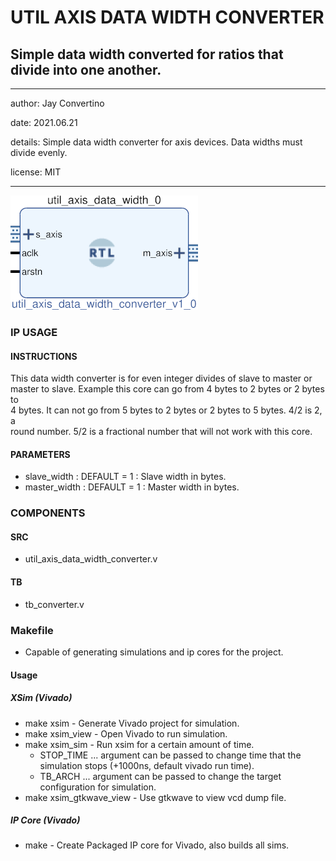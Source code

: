 # UTIL AXIS DATA WIDTH CONVERTER
## Simple data width converted for ratios that divide into one another.
---

   author: Jay Convertino   
   
   date: 2021.06.21  
   
   details: Simple data width converter for axis devices. Data widths must divide evenly.  
   
   license: MIT   
   
---

![rtl_img](./rtl.png)

### IP USAGE
#### INSTRUCTIONS

This data width converter is for even integer divides of slave to master or  
master to slave. Example this core can go from 4 bytes to 2 bytes or 2 bytes to   
4 bytes. It can not go from 5 bytes to 2 bytes or 2 bytes to 5 bytes. 4/2 is 2, a   
round number. 5/2 is a fractional number that will not work with this core.  

#### PARAMETERS

* slave_width  : DEFAULT = 1 : Slave width in bytes.
* master_width : DEFAULT = 1 : Master width in bytes.

### COMPONENTS
#### SRC

* util_axis_data_width_converter.v
  
#### TB

* tb_converter.v
  
### Makefile

* Capable of generating simulations and ip cores for the project.

#### Usage

##### XSim (Vivado)

* make xsim      - Generate Vivado project for simulation.
* make xsim_view - Open Vivado to run simulation.
* make xsim_sim  - Run xsim for a certain amount of time.
  * STOP_TIME ... argument can be passed to change time that the simulation stops (+1000ns, default vivado run time).
  * TB_ARCH ... argument can be passed to change the target configuration for simulation.
* make xsim_gtkwave_view - Use gtkwave to view vcd dump file.

##### IP Core (Vivado)

* make - Create Packaged IP core for Vivado, also builds all sims.

